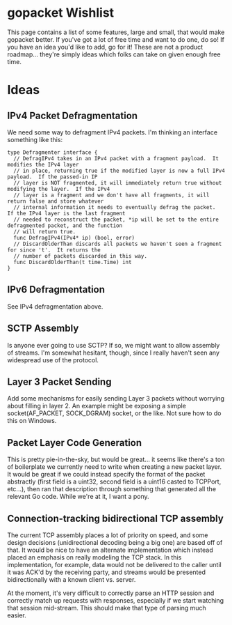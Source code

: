 # gopacket Wishlist #

This page contains a list of some features, large and small, that would make gopacket better.  If you've got a lot of free time and want to do one, do so!  If you have an idea you'd like to add, go for it!  These are not a product roadmap... they're simply ideas which folks can take on given enough free time.

# Ideas #

## IPv4 Packet Defragmentation ##

We need some way to defragment IPv4 packets.  I'm thinking an interface something like this:

```
type Defragmenter interface {
  // DefragIPv4 takes in an IPv4 packet with a fragment payload.  It modifies the IPv4 layer  
  // in place, returning true if the modified layer is now a full IPv4 payload.  If the passed-in IP
  // layer is NOT fragmented, it will immediately return true without modifying the layer.  If the IPv4
  // layer is a fragment and we don't have all fragments, it will return false and store whatever
  // internal information it needs to eventually defrag the packet.  If the IPv4 layer is the last fragment
  // needed to reconstruct the packet, *ip will be set to the entire defragmented packet, and the function
  // will return true.
  func DefragIPv4(IPv4* ip) (bool, error)
  // DiscardOlderThan discards all packets we haven't seen a fragment for since 't'.  It returns the
  // number of packets discarded in this way.
  func DiscardOlderThan(t time.Time) int
}
```

## IPv6 Defragmentation ##

See IPv4 defragmentation above.

## SCTP Assembly ##

Is anyone ever going to use SCTP?  If so, we might want to allow assembly of streams.  I'm somewhat hesitant, though, since I really haven't seen any widespread use of the protocol.

## Layer 3 Packet Sending ##

Add some mechanisms for easily sending Layer 3 packets without worrying about filling in layer 2.  An example might be exposing a simple socket(AF\_PACKET, SOCK\_DGRAM) socket, or the like.  Not sure how to do this on Windows.

## Packet Layer Code Generation ##

This is pretty pie-in-the-sky, but would be great... it seems like there's a ton of boilerplate we currently need to write when creating a new packet layer.  It would be great if we could instead specify the format of the packet abstractly (first field is a uint32, second field is a uint16 casted to TCPPort, etc...), then ran that description through something that generated all the relevant Go code.  While we're at it, I want a pony.

## Connection-tracking bidirectional TCP assembly ##

The current TCP assembly places a lot of priority on speed, and some design decisions (unidirectional decoding being a big one) are based off of that.  It would be nice to have an alternate implementation which instead placed an emphasis on really modeling the TCP stack.  In this implementation, for example, data would not be delivered to the caller until it was ACK'd by the receiving party, and streams would be presented bidirectionally with a known client vs. server.

At the moment, it's very difficult to correctly parse an HTTP session and correctly match up requests with responses, especially if we start watching that session mid-stream.  This should make that type of parsing much easier.